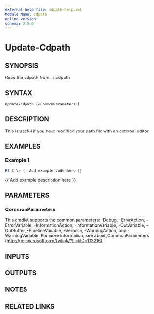 ```yaml
---
external help file: cdpath-help.xml
Module Name: cdpath
online version:
schema: 2.0.0
---
```


# Update-Cdpath

## SYNOPSIS

Read the cdpath from ~/.cdpath

## SYNTAX

```
Update-Cdpath [<CommonParameters>]
```

## DESCRIPTION
This is useful if you have modified your path file with an external editor

## EXAMPLES

### Example 1
```powershell
PS C:\> {{ Add example code here }}
```

{{ Add example description here }}

## PARAMETERS

### CommonParameters
This cmdlet supports the common parameters: -Debug, -ErrorAction, -ErrorVariable, -InformationAction, -InformationVariable, -OutVariable, -OutBuffer, -PipelineVariable, -Verbose, -WarningAction, and -WarningVariable. For more information, see about_CommonParameters (http://go.microsoft.com/fwlink/?LinkID=113216).

## INPUTS

## OUTPUTS

## NOTES

## RELATED LINKS
